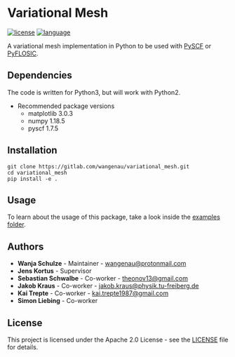 # Variational Mesh
[![license](https://img.shields.io/badge/license-APACHE2-green)](https://www.apache.org/licenses/LICENSE-2.0)
[![language](https://img.shields.io/badge/language-Python3-blue)](https://www.python.org/)

A variational mesh implementation in Python to be used with [PySCF](https://github.com/pyscf/pyscf) or [PyFLOSIC](https://github.com/pyflosic/pyflosic).

## Dependencies

The code is written for Python3, but will work with Python2.

* Recommended package versions
  * matplotlib 3.0.3
  * numpy 1.18.5
  * pyscf 1.7.5

## Installation

```
git clone https://gitlab.com/wangenau/variational_mesh.git
cd variational_mesh
pip install -e .
```

## Usage

To learn about the usage of this package, take a look inside the [examples folder](examples).

## Authors

* **Wanja Schulze** - Maintainer - wangenau@protonmail.com
* **Jens Kortus** - Supervisor
* **Sebastian Schwalbe** - Co-worker - theonov13@gmail.com    
* **Jakob Kraus** - Co-worker - jakob.kraus@physik.tu-freiberg.de
* **Kai Trepte** - Co-worker - kai.trepte1987@gmail.com
* **Simon Liebing** - Co-worker

## License

This project is licensed under the Apache 2.0 License - see the [LICENSE](LICENSE) file for details.
